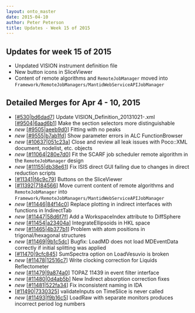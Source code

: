 ```yaml
---
layout: onto_master
date: 2015-04-10
author: Peter Peterson
title: Updates - Week 15 of 2015
---
```

Updates for week 15 of 2015
---------------------------
* Unpdated VISION instrument definition file
* New button icons in SliceViewer
* Content of remote algorithms and `RemoteJobManager` moved into `Framework/RemoteJobManagers/MantidWebServiceAPIJobManager`

Detailed Merges for Apr 4 - 10, 2015
------------------------------------
* \[[#530](https://github.com/mantidproject/mantid/pull/530)\|[bd6dad7](https://github.com/mantidproject/mantid/commit/bd6dad79ef92b5dbf68c5045a15d48e35694100a)\] Update VISION_Definition_20131021-.xml
 \[[#9504](http://trac.mantidproject.org/mantid/ticket/9504)\|[6aad6b1](https://github.com/mantidproject/mantid/commit/6aad6b1817c128269461562875c7ee7f8324402f)\] Make the section selectors more distinguishable
* *new* \[[#9505](http://trac.mantidproject.org/mantid/ticket/9505)\|[aeeb9d0](https://github.com/mantidproject/mantid/commit/aeeb9d0532013a007dbfe7936c9b5c00c5b55629)\] Fitting with no peaks
* *new* \[[#9555](http://trac.mantidproject.org/mantid/ticket/9555)\|[b7ab1fd](https://github.com/mantidproject/mantid/commit/b7ab1fd8d610b86cdc597193285f932024b7e417)\] Show parameter errors in ALC FunctionBrowser
* *new* \[[#10637](http://trac.mantidproject.org/mantid/ticket/10637)\|[051c23a](https://github.com/mantidproject/mantid/commit/051c23a6a51d68659f13126e34141fbdc17ea10b)\] Close and review all leak issues with Poco::XML document, nodelist, etc. objects
* *new* \[[#11064](http://trac.mantidproject.org/mantid/ticket/11064)\|[280e7d0](https://github.com/mantidproject/mantid/commit/280e7d03431239b969ec126377e48b1612cf1024)\] Fit the SCARF job scheduler remote algorithm in the `RemoteJobManager` design
* *new* \[[#11155](http://trac.mantidproject.org/mantid/ticket/11155)\|[db38e61](https://github.com/mantidproject/mantid/commit/db38e615968525dc98f9903ce92010566ca85362)\] Fix ISIS direct GUI failing due to changes in direct reduction scripts
* \[[#11341](http://trac.mantidproject.org/mantid/ticket/11341)\|[f4c9c79](https://github.com/mantidproject/mantid/commit/f4c9c79cf478ecf356f8e0994dec4cbc5a9420a1)\] Buttons on the SliceViewer
* \[[#11392](http://trac.mantidproject.org/mantid/ticket/11392)\|[7184566](https://github.com/mantidproject/mantid/commit/71845669f2f4d4aead7174cfbd5c3e0df38a39dd)\] Move current content of remote algorithms and `RemoteJobManager` into `Framework/RemoteJobManagers/MantidWebServiceAPIJobManager`
* *new* \[[#11446](http://trac.mantidproject.org/mantid/ticket/11446)\|[84f14c0](https://github.com/mantidproject/mantid/commit/84f14c0c664816aeb02b9b662afd141714d67d76)\] Replace plotting in indirect interfaces with functions in IndirectTab
* *new* \[[#11447](http://trac.mantidproject.org/mantid/ticket/11447)\|[58d6f7f](https://github.com/mantidproject/mantid/commit/58d6f7f1f227e0a36a3d3d300f5d2f70556694de)\] Add a WorkspaceIndex attribute to DiffSphere
* *new* \[[#11454](http://trac.mantidproject.org/mantid/ticket/11454)\|[a23404a](https://github.com/mantidproject/mantid/commit/a23404a6f6742f158aef7660af12ffba1115bf58)\] IntegrateEllipsoids in HKL space
* *new* \[[#11465](http://trac.mantidproject.org/mantid/ticket/11465)\|[4b377b1](https://github.com/mantidproject/mantid/commit/4b377b1ed7e87b9a9b172a432a67deaf9c58b219)\] Problem with atom positions in trigonal/hexagonal structures
* *new* \[[#11469](http://trac.mantidproject.org/mantid/ticket/11469)\|[9b1c5dc](https://github.com/mantidproject/mantid/commit/9b1c5dcdb0fd8aaf5556e2b2cc62a5467719054a)\] Bugfix: LoadMD does not load MDEventData correctly if initial splitting was applied
* \[[#11470](http://trac.mantidproject.org/mantid/ticket/11470)\|[9cfc845](https://github.com/mantidproject/mantid/commit/9cfc845d0fa1b017d18519261de6c71a674920f0)\] SumSpectra option on LoadVesuvio is broken
* *new* \[[#11478](http://trac.mantidproject.org/mantid/ticket/11478)\|[12516c7](https://github.com/mantidproject/mantid/commit/12516c759fe62c4d77986050ff20db72ec39e6de)\] Write clocking correction for Liquids Reflectometer
* *new* \[[#11479](http://trac.mantidproject.org/mantid/ticket/11479)\|[9a874a0](https://github.com/mantidproject/mantid/commit/9a874a075c0af21ca8b6af2a40706cfb3885ed48)\] TOPAZ 11439 in event filter interface
* *new* \[[#11480](http://trac.mantidproject.org/mantid/ticket/11480)\|[0d4ab5b](https://github.com/mantidproject/mantid/commit/0d4ab5b74754157d332265085ca8d6ccfd8f404e)\] New Indirect absorption correction fixes
* *new* \[[#11481](http://trac.mantidproject.org/mantid/ticket/11481)\|[522fa34](https://github.com/mantidproject/mantid/commit/522fa34829489ec89998967f945560f3758c4530)\] Fix inconsistent naming in IDA
* \[[#11490](http://trac.mantidproject.org/mantid/ticket/11490)\|[7330325](https://github.com/mantidproject/mantid/commit/7330325acaf880194af2157937f3f1953d9327f8)\] validateInputs on TimeSlice is never called
* *new* \[[#11493](http://trac.mantidproject.org/mantid/ticket/11493)\|[f9b16c5](https://github.com/mantidproject/mantid/commit/f9b16c5cb893e4d701f9fe0680c552b7d08376e0)\] LoadRaw with separate monitors produces incorrect period log numbers
